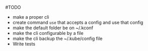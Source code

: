 #TODO
- make a proper cli
- create command `use` that accepts a config and use that config
- make the default folder be on ~/.kconf
- make the cli configurable by a file
- make the cli backup the ~/.kube/config file
- Write tests